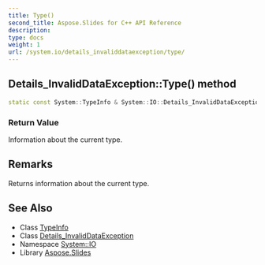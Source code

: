 ```yaml
---
title: Type()
second_title: Aspose.Slides for C++ API Reference
description: 
type: docs
weight: 1
url: /system.io/details_invaliddataexception/type/
---
```

## Details_InvalidDataException::Type() method




```cpp
static const System::TypeInfo & System::IO::Details_InvalidDataException::Type()
```


### Return Value

Information about the current type.
## Remarks


Returns information about the current type. 
## See Also

* Class [TypeInfo](../../../system/typeinfo/)
* Class [Details_InvalidDataException](../)
* Namespace [System::IO](../../)
* Library [Aspose.Slides](../../../)